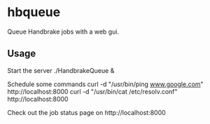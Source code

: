 hbqueue
=======

Queue Handbrake jobs with a web gui.

Usage
-----

Start the server 
    ./HandbrakeQueue &

Schedule some commands
    curl -d "/usr/bin/ping www.google.com" http://localhost:8000
    curl -d "/usr/bin/cat /etc/resolv.conf" http://localhost:8000

Check out the job status page on http://localhost:8000
